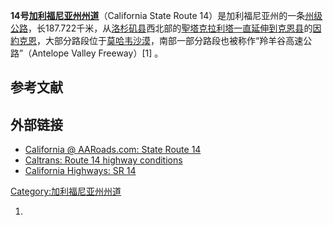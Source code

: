 **14号[加利福尼亚州州道](https://zh.wikipedia.org/wiki/加利福尼亚州州道 "wikilink")**（California State Route 14）是加利福尼亚州的一条[州级公路](https://zh.wikipedia.org/wiki/州级公路 "wikilink")，长187.722千米，从[洛杉矶县](../Page/洛杉矶县.md "wikilink")西北部的[聖塔克拉利塔一直延伸到](https://zh.wikipedia.org/wiki/聖塔克拉利塔 "wikilink")[克恩县](../Page/克恩县.md "wikilink")的[因約克恩](../Page/因約克恩_\(加利福尼亞州\).md "wikilink")，大部分路段位于[莫哈韦沙漠](../Page/莫哈韦沙漠.md "wikilink")，南部一部分路段也被称作“羚羊谷高速公路”（Antelope Valley Freeway）\[1\] 。

## 参考文献

## 外部链接

  - [California @ AARoads.com: State Route 14](http://www.aaroads.com/california/ca-014.html)
  - [Caltrans: Route 14 highway conditions](http://www.dot.ca.gov/hq/roadinfo/sr14)
  - [California Highways: SR 14](http://www.cahighways.org/009-016.html#014)

[Category:加利福尼亚州州道](https://zh.wikipedia.org/wiki/Category:加利福尼亚州州道 "wikilink")

1.